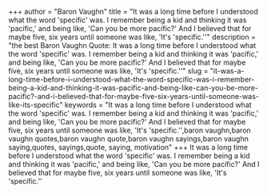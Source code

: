 +++
author = "Baron Vaughn"
title = "It was a long time before I understood what the word 'specific' was. I remember being a kid and thinking it was 'pacific,' and being like, 'Can you be more pacific?' And I believed that for maybe five, six years until someone was like, 'It's 'specific.''"
description = "the best Baron Vaughn Quote: It was a long time before I understood what the word 'specific' was. I remember being a kid and thinking it was 'pacific,' and being like, 'Can you be more pacific?' And I believed that for maybe five, six years until someone was like, 'It's 'specific.''"
slug = "it-was-a-long-time-before-i-understood-what-the-word-specific-was-i-remember-being-a-kid-and-thinking-it-was-pacific-and-being-like-can-you-be-more-pacific?-and-i-believed-that-for-maybe-five-six-years-until-someone-was-like-its-specific"
keywords = "It was a long time before I understood what the word 'specific' was. I remember being a kid and thinking it was 'pacific,' and being like, 'Can you be more pacific?' And I believed that for maybe five, six years until someone was like, 'It's 'specific.'',baron vaughn,baron vaughn quotes,baron vaughn quote,baron vaughn sayings,baron vaughn saying,quotes, sayings,quote, saying, motivation"
+++
It was a long time before I understood what the word 'specific' was. I remember being a kid and thinking it was 'pacific,' and being like, 'Can you be more pacific?' And I believed that for maybe five, six years until someone was like, 'It's 'specific.''
